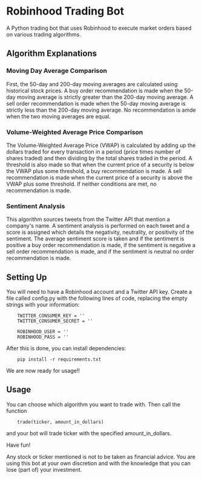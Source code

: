 # Robinhood Trading Bot
A Python trading bot that uses Robinhood to execute market orders based on various trading algorithms.

<h2> Algorithm Explanations </h2>

<h3> Moving Day Average Comparison </h3>
First, the 50-day and 200-day moving averages are calculated using historical stock prices. 
A buy order recommendation is made when the 50-day moving average is strictly greater than the 200-day moving average.
A sell order recommendation is made when the 50-day moving average is strictly less than the 200-day moving average.
No recommendation is amde when the two moving averages are equal.

<h3> Volume-Weighted Average Price Comparison </h3>
The Volume-Weighted Average Price (VWAP) is calculated by adding up the dollars traded for every transaction in a period (price times number of shares traded)
and then dividing by the total shares traded in the period. A threshold is also made so that when the current price
of a security is below the VWAP plus some threshold, a buy recommendation is made. A sell recommendation is made when the current
price of a security is above the VWAP plus some threshold. If neither conditions are met, no recommendation is made.

<h3> Sentiment Analysis </h3>
This algorithm sources tweets from the Twitter API that mention a company's name. A sentiment analysis is performed on each tweet and a score is assigned
which details the negativity, neutrality, or positivity of the sentiment. The average sentiment score is taken and if the sentiment is positive a buy
order recommendation is made, if the sentiment is negative a sell order recommendation is made, and if the sentiment is neutral no order recommendation
is made.


<h2> Setting Up </h2>
You will need to have a Robinhood account and a Twitter API key. Create a file called config.py with the following lines of code, replacing the empty strings
with your information:

        TWITTER_CONSUMER_KEY = ''
        TWITTER_CONSUMER_SECRET = ''

        ROBINHOOD_USER = ''
        ROBINHOOD_PASS = ''

After this is done, you can install dependencies:

        pip install -r requirements.txt

We are now ready for usage!!


<h2> Usage </h2>
You can choose which algorithm you want to trade with. Then call the function

        trade(ticker, amount_in_dollars)

and your bot will trade ticker with the specified amount_in_dollars.

Have fun!

Any stock or ticker mentioned is not to be taken as financial advice. You are using this bot at your own discretion and with the knowledge that you can lose
(part of) your investment.